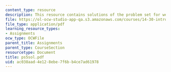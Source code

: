 ```yaml
---
content_type: resource
description: This resource contains solutions of the problem set for week 5.
file: https://ol-ocw-studio-app-qa.s3.amazonaws.com/courses/14-30-introduction-to-statistical-method-in-economics-spring-2006/ac038aad4e128ebe7f6bb4ce7ad61978_ps5sol.pdf
file_type: application/pdf
learning_resource_types:
- Assignments
ocw_type: OCWFile
parent_title: Assignments
parent_type: CourseSection
resourcetype: Document
title: ps5sol.pdf
uid: ac038aad-4e12-8ebe-7f6b-b4ce7ad61978
---
```

